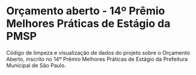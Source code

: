 # Orçamento aberto - 14º Prêmio Melhores Práticas de Estágio da PMSP
Código de limpeza e visualização de dados do projeto sobre o Orçamento Aberto, inscrito no 14º Prêmio Melhores Práticas de Estágio da Prefeitura Municipal de São Paulo.
